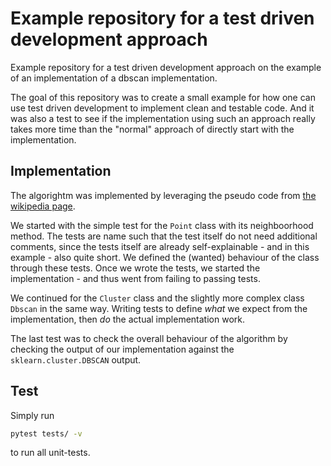 # Example repository for a test driven development approach
Example repository for a test driven development approach 
on the example of an implementation of a dbscan implementation.

The goal of this repository was to create a small
example for how one can use test driven development to
implement clean and testable code. 
And it was also a test to see if the implementation using
such an approach really takes more time than the
"normal" approach of directly start with the implementation.

## Implementation

The algorightm was implemented by leveraging the pseudo code
from [the wikipedia page](https://en.wikipedia.org/wiki/DBSCAN).

We started with the simple test for the `Point` class with its 
neighboorhood method. The tests are name such that the test itself
do not need additional comments, since the tests itself are already
self-explainable - and in this example - also quite short.
We defined the (wanted) behaviour of the class through these tests.
Once we wrote the tests, we started the implementation - and thus 
went from failing to passing tests.

We continued for the `Cluster` class and the slightly more complex
class `Dbscan` in the same way. Writing tests to define _what_ we 
expect from the implementation, then _do_ the actual implementation work.

The last test was to check the overall behaviour of the algorithm
by checking the output of our implementation against the 
`sklearn.cluster.DBSCAN` output.

## Test

Simply run

```bash
pytest tests/ -v
```

to run all unit-tests.